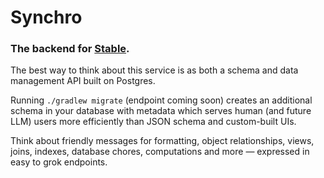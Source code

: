 # Synchro

### The backend for [Stable](https://makeitstable.com). 

The best way to think about this service is as both a schema and data management API built on Postgres. 

Running `./gradlew migrate` (endpoint coming soon) creates an additional schema in your database with metadata which serves human (and future LLM) users more efficiently than JSON schema and custom-built UIs. 

Think about friendly messages for formatting, object relationships, views, joins, indexes, database chores, computations and more &mdash; expressed in easy to grok endpoints.
